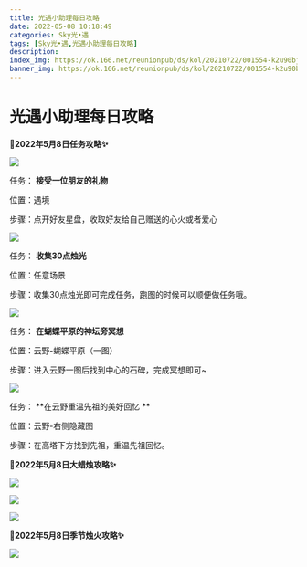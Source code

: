 ```yaml
---
title: 光遇小助理每日攻略
date: 2022-05-08 10:18:49
categories: Sky光•遇
tags: [Sky光•遇,光遇小助理每日攻略]
description: 
index_img: https://ok.166.net/reunionpub/ds/kol/20210722/001554-k2u90bj7ay.png?imageView&thumbnail=600x0&type=jpg
banner_img: https://ok.166.net/reunionpub/ds/kol/20210722/001554-k2u90bj7ay.png?imageView&thumbnail=600x0&type=jpg
---
```

# 光遇小助理每日攻略
**🎉2022年5月8日任务攻略✨**

![](https://ok.166.net/reunionpub/ds/kol/20220508/014406-93mdyjsogl.png)

任务： **接受一位朋友的礼物**

位置：遇境

步骤：点开好友星盘，收取好友给自己赠送的心火或者爱心

![](https://ok.166.net/reunionpub/ds/kol/20220508/014444-dfnobu4mty.png)

任务： **收集30点烛光**

位置：任意场景

步骤：收集30点烛光即可完成任务，跑图的时候可以顺便做任务哦。

![](https://ok.166.net/reunionpub/ds/kol/20220508/014516-urc3onp5vg.png)

任务： **在蝴蝶平原的神坛旁冥想**

位置：云野-蝴蝶平原（一图）

步骤：进入云野一图后找到中心的石碑，完成冥想即可~

![](https://ok.166.net/reunionpub/ds/kol/20220508/015410-jbk2nvho49.png)

任务： **在云野重温先祖的美好回忆  **

位置：云野-右侧隐藏图

步骤：在高塔下方找到先祖，重温先祖回忆。

 **🎉2022年5月8日大蜡烛攻略✨**

![](https://ok.166.net/reunionpub/ds/kol/20220508/014741-s47mngq95s.png)

![](https://ok.166.net/reunionpub/ds/kol/20220508/014659-f7ah0ctwz2.png)

![](https://ok.166.net/reunionpub/ds/kol/20220508/014639-tlzcis83qo.png)

  

 **🎉2022年5月8日季节烛火攻略✨**

![](https://ok.166.net/reunionpub/ds/kol/20220508/014844-qjvwbf78sa.png)

  

